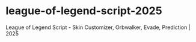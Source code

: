 # league-of-legend-script-2025
League of Legend Script -  Skin Customizer, Orbwalker, Evade, Prediction | 2025
